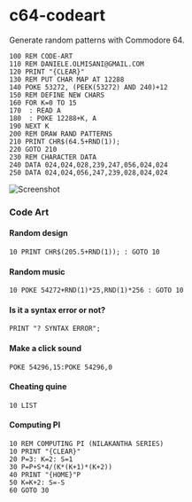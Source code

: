 c64-codeart
===========

Generate random patterns with Commodore 64.

```bas
100 REM CODE-ART
110 REM DANIELE.OLMISANI@GMAIL.COM
120 PRINT "{CLEAR}"
130 REM PUT CHAR MAP AT 12288
140 POKE 53272, (PEEK(53272) AND 240)+12
150 REM DEFINE NEW CHARS
160 FOR K=0 TO 15
170  : READ A
180  : POKE 12288+K, A
190 NEXT K
200 REM DRAW RAND PATTERNS
210 PRINT CHR$(64.5+RND(1));
220 GOTO 210
230 REM CHARACTER DATA
240 DATA 024,024,028,239,247,056,024,024
250 DATA 024,024,056,247,239,028,024,024
```

![Screenshot](http://mad4j.github.io/c64-codeart/screenshot.png)

### Code Art

#### Random design
`10 PRINT CHR$(205.5+RND(1)); : GOTO 10`

#### Random music
`10 POKE 54272+RND(1)*25,RND(1)*256 : GOTO 10`

#### Is it a syntax error or not?
`PRINT "? SYNTAX ERROR";`

#### Make a click sound
`POKE 54296,15:POKE 54296,0`

#### Cheating quine
`10 LIST`

#### Computing PI
```bas
10 REM COMPUTING PI (NILAKANTHA SERIES) 
10 PRINT "{CLEAR}"
20 P=3: K=2: S=1
30 P=P+S*4/(K*(K+1)*(K+2))
40 PRINT "{HOME}"P
50 K=K+2: S=-S
60 GOTO 30
```
